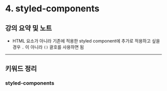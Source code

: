# 4. styled-components

## 강의 요약 및 노트

- HTML 요소가 아니라 기존에 적용한 styled component에 추가로 적용하고 싶을 경우 `.` 이 아니라 `()` 괄호를 사용하면 됨

<hr />

## 키워드 정리

### styled-components
